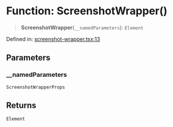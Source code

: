 # Function: ScreenshotWrapper()

> **ScreenshotWrapper**(`__namedParameters`): `Element`

Defined in: [screenshot-wrapper.tsx:13](https://github.com/GeoDaCenter/openassistant/blob/bf312b357cb340f1f76fa8b62441fb39bcbce0ce/packages/ui/src/components/screenshot-wrapper.tsx#L13)

## Parameters

### \_\_namedParameters

`ScreenshotWrapperProps`

## Returns

`Element`

